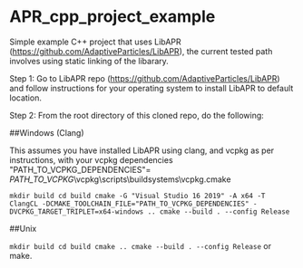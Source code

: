 # APR_cpp_project_example

Simple example C++ project that uses LibAPR (https://github.com/AdaptiveParticles/LibAPR), the current tested path involves using static linking of the libarary.

Step 1: Go to LibAPR repo (https://github.com/AdaptiveParticles/LibAPR) and follow instructions for your operating system to install LibAPR to default location.

Step 2: From the root directory of this cloned repo, do the following:

##Windows (Clang)

This assumes you have installed LibAPR using clang, and vcpkg as per instructions, with your vcpkg dependencies 
"PATH_TO_VCPKG_DEPENDENCIES"= *PATH_TO_VCPKG*\vcpkg\scripts\buildsystems\vcpkg.cmake

``
mkdir build
cd build
cmake -G "Visual Studio 16 2019" -A x64 -T ClangCL -DCMAKE_TOOLCHAIN_FILE="PATH_TO_VCPKG_DEPENDENCIES"
      -DVCPKG_TARGET_TRIPLET=x64-windows ..
cmake --build . --config Release
``

##Unix

``
mkdir build
cd build
cmake ..
cmake --build . --config Release
``
or make. 






